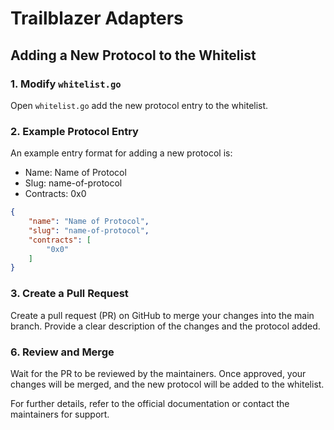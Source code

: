 # Trailblazer Adapters

## Adding a New Protocol to the Whitelist

### 1. Modify `whitelist.go`

Open `whitelist.go` add the new protocol entry to the whitelist.

### 2. Example Protocol Entry

An example entry format for adding a new protocol is:

- Name: Name of Protocol
- Slug: name-of-protocol
- Contracts: 0x0

```json
{
    "name": "Name of Protocol",
    "slug": "name-of-protocol",
    "contracts": [
        "0x0"
    ]
}
```

### 3. Create a Pull Request

Create a pull request (PR) on GitHub to merge your changes into the main branch. Provide a clear description of the changes and the protocol added.

### 6. Review and Merge

Wait for the PR to be reviewed by the maintainers. Once approved, your changes will be merged, and the new protocol will be added to the whitelist.

For further details, refer to the official documentation or contact the maintainers for support.
